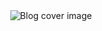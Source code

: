 <!--
### Hi there 👋
**Moamen-Ashraf/Moamen-Ashraf** is a ✨ _special_ ✨ repository because its `README.md` (this file) appears on your GitHub profile.

Here are some ideas to get you started:

- 🔭 I’m currently working on ...
- 🌱 I’m currently learning ...
- 👯 I’m looking to collaborate on ...
- 🤔 I’m looking for help with ...
- 💬 Ask me about ...
- 📫 How to reach me: ...
- 😄 Pronouns: ...
- ⚡ Fun fact: ...
-->

<div style="display: flex; justify-content: center; align-items: center; height: 100vh;">
  <img src="https://www.exposit.com/wp-content/webp-express/webp-images/doc-root/wp-content/uploads/2021/12/Blog_cover-50-2048x773.jpeg.webp" alt="Blog cover image" style="max-width: 100%; max-height: 100%;">
</div>

<div align="center" dir="auto">
<h1> <a id="user-content-h-im-Momen-Ashraf" class="anchor" aria-hidden="true"><svg class="octicon octicon-link" viewBox="0 0 16 16" version="1.1" width="16" height="16" aria-hidden="true"></a>Hi <g-emoji class="g-emoji" alias="wave" fallback-src="https://github.githubassets.com/images/icons/emoji/unicode/1f44b.png">👋</g-emoji>, I'm Momen Ashraf</h1>
<a href="#"> <img src="https://readme-typing-svg.demolab.com?font=Fira+Code&size=26&pause=600&background=FFFFFF00&center=true&vCenter=true&width=600&lines=+Computer+Science+Student+from+EGYPT%2C;Passionate+about+Machine+learning%2C;Problem+solver+and+coding+enthusiast." alt="Typing SVG" /></a> </div>
<br>
  
<p align="left"> <img src="https://komarev.com/ghpvc/?username=moamen-ashraf&label=Profile%20views&color=0e75b6&style=flat" alt="moamen-ashraf"/> </p>
 
<br>
<h2 dir="auto"><a id="user-content--about-me" class="anchor" aria-hidden="true" href="#-about-me"><svg class="octicon octicon-link" viewBox="0 0 16 16" version="1.1" width="16" height="16" aria-hidden="true"></a><themed-picture data-catalyst-inline="true" data-catalyst=""><picture><img src="https://github.com/0xAbdulKhalid/0xAbdulKhalid/raw/main/assets/mdImages/about_me.gif" width="50px" style="visibility:visible;max-width:100%;"></picture></themed-picture> <strong>About me</strong></h2>

<img align="right" height="300" alt="GIF" src="https://gifdb.com/images/high/animated-man-computer-coding-nae6mec378lsg1i3.webp" data-canonical-src="https://media.giphy.com/media/SWoSkN6DxTszqIKEqv/giphy.gif" style="max-width: 100%; display: inline-block; padding-top: 30px;" data-target="animated-image.originalImage">
<br>
  
<ul dir="auto">
  <li><g-emoji class="g-emoji" alias="school" fallback-src="https://github.githubassets.com/images/icons/emoji/unicode/1f3eb.png">🏫</g-emoji> I am a <code>Junior</code> at <a href="https://www.fayoum.edu.eg/fcifym/" rel="nofollow">Faculty of Computers &amp; Artificial Intelligence</a> at <a href="https://fayoum.edu.eg/" rel="nofollow">Fayoum University</a>.</li>
  <li>
      <p style="margin: 0; display: inline-block;"> <img src="https://em-content.zobj.net/thumbs/160/google/80/male-technologist_1f468-200d-1f4bb.png" alt="male-technologist" style="width: 22px; height: 22px; margin-right: 5px;"> Currently learning <code>Machine learning</code>.</p>
    
  </li>
  <li>
    <g-emoji class="g-emoji" alias="happy-emoji">💡</g-emoji>Proficient in <code>Problem-Solving</code> with a focus on algorithmic challenges, having solved numerous problems on <br>popular platforms including<br><a href="https://codeforces.com/profile/Momen_Ashraf" style="color: black; font-weight: bold; text-decoration: none;" onmouseover="this.style.color='blue'" onmouseout="this.style.color='black'"><b><code>Codeforces</code></b></a>
, <a href="https://vjudge.net/user/Momen_Ashraf" style="color: black; font-weight: bold; text-decoration: none;" onmouseover="this.style.color='blue'" onmouseout="this.style.color='black'"><b><code>Virtual Judge</code></b></a>, and <a href="https://leetcode.com/Momen-Ashraf/" style="color: black; font-weight: bold; text-decoration: none;" onmouseover="this.style.color='blue'" onmouseout="this.style.color='black'"><b><code>LeetCode</code></b></a>.
  </li>
  <li>
<p dir="auto"><g-emoji class="g-emoji" alias="speech_balloon" fallback-src="https://github.githubassets.com/images/icons/emoji/unicode/1f4ac.png">💬</g-emoji> Ask me about <code>C++</code> , <code>Python</code> , <code>Problem Solving</code></p>
</li>
  <li>
    <p><g-emoji class="g-emoji" alias="happy-emoji">😊</g-emoji> I’m currently open for an <code>Internship</code>.</p>
  </li>
  <li>
    <p dir="auto"><g-emoji class="g-emoji" alias="mailbox" fallback-src="https://github.githubassets.com/images/icons/emoji/unicode/1f4eb.png">📫</g-emoji> How to reach me <strong><a href="mailto:momenashraf982@gmail.com">momenashraf982@gmail.com</a></strong></p>
  </li>
</ul>
<br>
<br>
  
<div align="center" dir="auto">
  <h3 style="display: inline-block;"><img src="https://camo.githubusercontent.com/c0a1ff533f2a741658eb8a0551bd70fb541825ef55f07e8c761aa2795d2e0dfd/68747470733a2f2f6d656469612e67697068792e636f6d2f6d656469612f6959384352426451584f444a5343455249722f67697068792e676966" height="30" style="margin-right: 10px; max-width: 100%; display: inline-block;" data-canonical-src="https://media.giphy.com/media/iY8CRBdQXODJSCERIr/giphy.gif" data-target="animated-image.originalImage">Connect with me <g-emoji class="g-emoji" alias="handshake" fallback-src="https://github.githubassets.com/images/icons/emoji/unicode/1f91d.png" style="width: 40px; height: 27px">🤝</g-emoji></h3>
</div>
  
  
 <div align="center">
    <a href="mailto:momenashraf982@gmail.com" rel="nofollow">
        <img src="https://cdn-icons-png.flaticon.com/512/5968/5968534.png" alt="Gmail" style="width:38px; height:38px; margin: 10px">
    </a>
   <a href="https://www.linkedin.com/in/momen-ashraf-/" rel="nofollow">
        <img src="https://cdn-icons-png.flaticon.com/512/174/174857.png" alt="Linkedin" style="width:38px; height:38px; margin: 10px">
    </a>
   <a href="https://github.com/Moamen-Ashraf" rel="nofollow">
    <img src="https://cdn-icons-png.flaticon.com/512/270/270798.png" alt="GitHub" style="width:39px; height:39x; margin: 10px; margin-left: 15px">
    </a>
    <a href="https://www.kaggle.com/moamenashraf" rel="nofollow">
        <img src="https://cdn4.iconfinder.com/data/icons/logos-and-brands/512/189_Kaggle_logo_logos-512.png" alt="Kaggle" style="width:38px; height:38px; margin: 10px">
    </a>
    <a href="https://www.facebook.com/M0MeN.ashraf" rel="nofollow">
        <img src="https://cdn-icons-png.flaticon.com/512/4922/4922978.png" alt="Facebook" style="width:40px; height:40px; margin: 10px">
    </a>
    <a href="https://codeforces.com/profile/Momen_Ashraf" rel="nofollow">
        <img src="https://cdn.iconscout.com/icon/free/png-256/code-forces-3628695-3029920.png?f=webp&w=256" alt="Codeforces" style="width:38px; height:38px; margin: 10px">
    </a>
    <a href="https://vjudge.net/user/Momen_Ashraf" rel="nofollow" style="margin-left:30px">
        <img src="https://vjudge.net/static/bundle/11b24ab2156955d8f3fa.ico" alt="Virtual Judge" style="width:35px; height:38px; margin: 10px">
    </a>
    <a href="https://leetcode.com/Momen-Ashraf/" rel="nofollow">
        <img src="https://cdn.iconscout.com/icon/free/png-256/leetcode-3629476-3031539.png?f=webp&w=256" alt="Leetcode" style="width:42px; height:42px; margin: 10px;">
    </a>
</div>
  
<br>  
<img src="https://user-images.githubusercontent.com/73097560/115834477-dbab4500-a447-11eb-908a-139a6edaec5c.gif" style="max-width: 100%; display: inline-block;" data-target="animated-image.originalImage">

<br>
<h2 dir="auto"><a id="user-content--about-me" class="anchor" aria-hidden="true" href="#-about-me"><svg class="octicon octicon-link" viewBox="0 0 16 16" version="1.1" width="16" height="16" aria-hidden="true"></a><themed-picture data-catalyst-inline="true" data-catalyst=""><picture><img src="https://camo.githubusercontent.com/beb64ff21c883e318e4f5db5231c2ba4175705bea1c9249e82a41ab375db4f75/68747470733a2f2f6d65646961322e67697068792e636f6d2f6d656469612f51737347456d706b79454f684243623765312f67697068792e6769663f6369643d656366303565343761306e336769316266716e74716d6f62386739616964316f796a327772336473336d67373030626c267269643d67697068792e676966" alt="Skills" width="25" height="25">
</picture></themed-picture> <strong>  Skills</strong></h2>
<br>
  
 <ul dir="auto">
  <li>
    <p dir="auto"><strong>Languages and Libraries</strong>:</p>
    <p dir="auto">
      <a target="_blank" rel="noopener noreferrer nofollow" href="https://en.wikipedia.org/wiki/C_(programming_language)">
        <img src="https://img.shields.io/badge/C-00599C?style=for-the-badge&amp;logo=c&amp;logoColor=white" alt="C">
      </a>
      <a target="_blank" rel="noopener noreferrer nofollow" href="https://en.wikipedia.org/wiki/C%2B%2B">
        <img src="https://img.shields.io/badge/C%2B%2B-00599C?style=for-the-badge&amp;logo=c%2B%2B&amp;logoColor=white" alt="C++">
      </a>
      <a target="_blank" rel="noopener noreferrer nofollow" href="https://www.python.org/">
        <img src="https://img.shields.io/badge/Python-3776AB?style=for-the-badge&amp;logo=python&amp;logoColor=white" alt="Python">
      </a>
      <a target="_blank" rel="noopener noreferrer nofollow" href="https://numpy.org/">
        <img src="https://img.shields.io/badge/NumPy-013243?style=for-the-badge&amp;logo=numpy&amp;logoColor=white" alt="NumPy">
      </a>
      <a target="_blank" rel="noopener noreferrer nofollow" href="https://pandas.pydata.org/">
        <img src="https://img.shields.io/badge/Pandas-150458?style=for-the-badge&amp;logo=pandas&amp;logoColor=white" alt="Pandas">
      </a>
      <a target="_blank" rel="noopener noreferrer nofollow" href="https://opencv.org/">
        <img src="https://img.shields.io/badge/OpenCV-5C3EE8?style=for-the-badge&amp;logo=opencv&amp;logoColor=white" alt="OpenCV">
      </a>
      <a target="_blank" rel="noopener noreferrer nofollow" href="https://en.wikipedia.org/wiki/HTML5">
       <img src="https://img.shields.io/badge/HTML5-E34F26?style=for-the-badge&amp;logo=html5&amp;logoColor=white" alt="HTML5" style="margin-right: 25px; background-color: white;">
      </a>
      <a target="_blank" rel="noopener noreferrer nofollow" href="https://en.wikipedia.org/wiki/Cascading_Style_Sheets">
       <img src="https://img.shields.io/badge/CSS-239120?style=for-the-badge&amp;logo=css3&amp;logoColor=white" alt="CSS" style="margin-left: 25px;">
      </a>
    </p>
  </li>
</ul>
<br>

<ul dir="auto">
<li>
<p dir="auto"><strong>Software and Tools</strong>:</p>
<a href="https://github.com/"><img src="https://img.shields.io/badge/github-%23121011.svg?style=for-the-badge&amp;logo=github&amp;logoColor=white" alt="GitHub"></a>
<a href="https://git-scm.com/"><img src="https://img.shields.io/badge/git-%23F05033.svg?style=for-the-badge&amp;logo=git&amp;logoColor=white" alt="Git"></a>
<a href="https://stackoverflow.com/"><img src="https://img.shields.io/badge/stackoverflow-%23F48024.svg?style=for-the-badge&amp;logo=stackoverflow&amp;logoColor=white" alt="Stack Overflow"></a>
<a href="https://www.anaconda.com/"><img src="https://img.shields.io/badge/anaconda-%2344A833.svg?style=for-the-badge&amp;logo=anaconda&amp;logoColor=white" alt="Anaconda"></a>
<a href="https://visualstudio.microsoft.com/"><img src="https://img.shields.io/badge/Microsoft_Visual_Studio-5C2D91?style=for-the-badge&amp;logo=visual%20studio&amp;logoColor=white" alt="Microsoft Visual Studio"></a>
<a href="https://www.jetbrains.com/clion/"><img src="https://img.shields.io/badge/CLion-000000.svg?style=for-the-badge&amp;logo=clion&amp;logoColor=white" alt="CLion"></a>
</li>
</ul>
<br>


  
<ul dir="auto">
  <li>
  <p dir="auto"><strong>OS</strong>:</p>
    <p dir="auto">
      <a target="_blank" rel="noopener noreferrer nofollow" href="https://www.microsoft.com/en-us/windows">
        <img src="https://img.icons8.com/color/48/000000/windows-10.png" alt="Windows" style="width:40px; height:40px">
      </a>
      <a target="_blank" rel="noopener noreferrer nofollow" href="https://www.linux.org/">
        <img src="https://img.icons8.com/color/48/000000/linux.png" alt="Linux" style="width:42px; height:42px; margin-left: 15px">
      </a>
  </p>
  </li>
</ul>


<img src="https://user-images.githubusercontent.com/73097560/115834477-dbab4500-a447-11eb-908a-139a6edaec5c.gif" style="max-width: 100%; display: inline-block;" data-target="animated-image.originalImage">
 <br>

 <h2 dir="auto"><a id="user-content--about-me" class="anchor" aria-hidden="true" href="#-about-me"><svg class="octicon octicon-link" viewBox="0 0 16 16" version="1.1" width="16" height="16" aria-hidden="true"></a><themed-picture data-catalyst-inline="true" data-catalyst=""><picture><img src="https://camo.githubusercontent.com/be1c004d4c1c353f3d615a59d0b6a50df0ff1d46426d09e6a8a841994baee775/68747470733a2f2f6d656469612e67697068792e636f6d2f6d656469612f5735656f5a485070557839736170523065752f67697068792e676966" alt="Github stats" width="25" height="25">
</picture></themed-picture> <strong> Github Stats</strong></h2>
 <br>
   
  <div style="display: flex; flex-direction: column; align-items: center; justify-content: center;">
  <div >
    <img src="https://github-readme-stats.vercel.app/api/top-langs?username=moamen-ashraf&show_icons=true&locale=en&layout=compact&theme=tokyonight" alt="moamen-ashraf" />
  </div>
  <br>
  <img align="right" height="200px" alt="side_sticker" src="https://camo.githubusercontent.com/ffbf71edb9eb65671926a8cc42a5a740bf5b799a9b93699a3a0de76e1793a80b/68747470733a2f2f6d656469612e67697068792e636f6d2f6d656469612f54456e586b637348725034596564436868412f67697068792e676966" data-canonical-src="https://media.giphy.com/media/TEnXkcsHrP4YedChhA/giphy.gif" style="max-width: 100%; display: inline-block;" data-target="animated-image.originalImage">
  <div>
    <img src="https://github-readme-stats.vercel.app/api?username=moamen-ashraf&show_icons=true&locale=en&theme=tokyonight" alt="moamen-ashraf" />
  </div>
   <br>
  <div>
    <img src="https://github-readme-streak-stats.herokuapp.com/?user=moamen-ashraf&theme=tokyonight" alt="moamen-ashraf" />
  </div>
</div>
